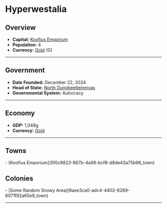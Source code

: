 <!--UNDEDITED FILE, remove this entire line if this file has been edited!-->
# <!--NAME-->Hyperwestalia<!--NAME-->

## Overview

- **Capital:** <!--CAPITAL_LINK-->[Koofius Emporium](5f0c8823-867b-4a98-bcf8-d8de43a75b98_town)<!--CAPITAL_LINK-->
- **Population:** <!--POPULATION-->4<!--POPULATION-->
- **Currency:** <!--CURRENCY_LINK-->[Gold](Gold_currency)<!--CURRENCY_LINK--> (<!--CURRENCY_ABV-->G<!--CURRENCY_ABV-->)

---

## Government

- **Date Founded:** <!--FOUNDED-->December 22, 2024<!--FOUNDED-->
- **Head of State:** <!--LEADER_TITLE_LINK-->[North Dungbeetleinmyas](Dungbeetleinmyas_user)<!--LEADER_TITLE_LINK-->
- **Governmental System:** <!--GOVERNMENT-->Autocracy<!--GOVERNMENT-->

---

## Economy

- **GDP:** <!--GDP-->1,049g<!--GDP-->
- **Currency:** <!--CURRENCY_LINK-->[Gold](Gold_currency)<!--CURRENCY_LINK-->

---

## Towns

<!--TOWNS-->- [Koofius Emporium](5f0c8823-867b-4a98-bcf8-d8de43a75b98_town)<!--TOWNS-->

## Colonies

<!--COLONIES-->- [Some Random Snowy Area](9aee3ca0-adc4-4402-8289-6071f92a65e9_town)<!--COLONIES-->

---